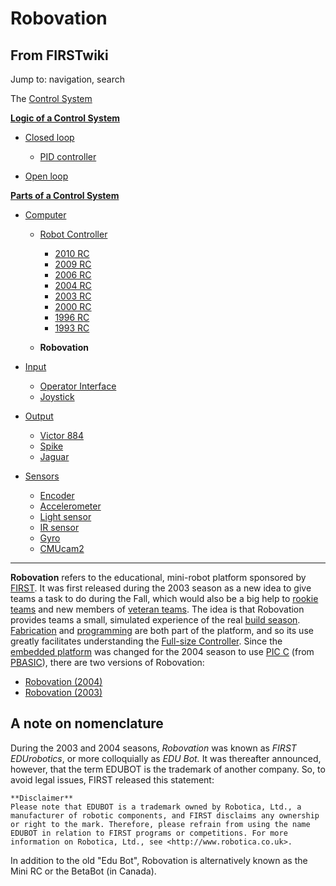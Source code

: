 # Robovation

## From FIRSTwiki

Jump to: navigation, search

The [Control System](Control_system "Control system")

**[Logic of a Control System](Logic_of_a_control_system "Logic of a control system")**

- [Closed loop](Closed_loop "Closed loop")

  - [PID controller](PID_controller "PID controller")

- [Open loop](Open_loop "Open loop")

**[Parts of a Control System](Parts_of_a_control_system "Parts of a control system")**

- [Computer](Computer "Computer")

  - [Robot Controller](robot-controller)

    - [2010 RC](Robot_Controller_%282010%29 "Robot Controller \(2010\)")
    - [2009 RC](Robot_Controller_%282009%29 "Robot Controller \(2009\)")
    - [2006 RC](Robot_Controller_%282006%29 "Robot Controller \(2006\)")
    - [2004 RC](Robot_Controller_%282004%29 "Robot Controller \(2004\)")
    - [2003 RC](Robot_Controller_%282003%29 "Robot Controller \(2003\)")
    - [2000 RC](Robot_Controller_%282000%29 "Robot Controller \(2000\)")
    - [1996 RC](/index.php?title=Robot_Controller_%281996%29&action=edit "Robot Controller \(1996\)")
    - [1993 RC](/index.php?title=Robot_Controller_%281993%29&action=edit "Robot Controller \(1993\)")

  - **Robovation**

- [Input](Input "Input")

  - [Operator Interface](operator-interface)
  - [Joystick](joystick)

- [Output](Output "Output")

  - [Victor 884](victor-884)
  - [Spike](spike-relay)
  - [Jaguar](Jaguar "Jaguar")

- [Sensors](sensor)

  - [Encoder](Encoder "Encoder")
  - [Accelerometer](Accelerometer "Accelerometer")
  - [Light sensor](/index.php?title=Light_sensor&action=edit "Light sensor")
  - [IR sensor](IR_sensor "IR sensor")
  - [Gyro](gyro)
  - [CMUcam2](CMUcam2 "CMUcam2")

--------------------------------------------------------------------------------

**Robovation** refers to the educational, mini-robot platform sponsored by [FIRST](first). It was first released during the 2003 season as a new idea to give teams a task to do during the Fall, which would also be a big help to [rookie teams](/index.php?title=Rookie_team&action=edit "Rookie team") and new members of [veteran teams](/index.php?title=Veteran_team&action=edit "Veteran team"). The idea is that Robovation provides teams a small, simulated experience of the real [build season](Build_season "Build season"). [Fabrication](Fabrication "Fabrication") and [programming](Programming "Programming") are both part of the platform, and so its use greatly facilitates understanding the [Full-size Controller](robot-controller). Since the [embedded platform](/index.php?title=Embedded_platform&action=edit "Embedded platform") was changed for the 2004 season to use [PIC C](PIC_C "PIC C") (from [PBASIC](PBASIC "PBASIC")), there are two versions of Robovation:

- [Robovation (2004)](Robovation_%282004%29 "Robovation \(2004\)")
- [Robovation (2003)](Robovation_%282003%29 "Robovation \(2003\)")

## A note on nomenclature

During the 2003 and 2004 seasons, _Robovation_ was known as _FIRST EDUrobotics_, or more colloquially as _EDU Bot._ It was thereafter announced, however, that the term EDUBOT is the trademark of another company. So, to avoid legal issues, FIRST released this statement:

```
**Disclaimer**
Please note that EDUBOT is a trademark owned by Robotica, Ltd., a manufacturer of robotic components, and FIRST disclaims any ownership or right to the mark. Therefore, please refrain from using the name EDUBOT in relation to FIRST programs or competitions. For more information on Robotica, Ltd., see <http://www.robotica.co.uk>. 
```

In addition to the old "Edu Bot", Robovation is alternatively known as the Mini RC or the BetaBot (in Canada).
